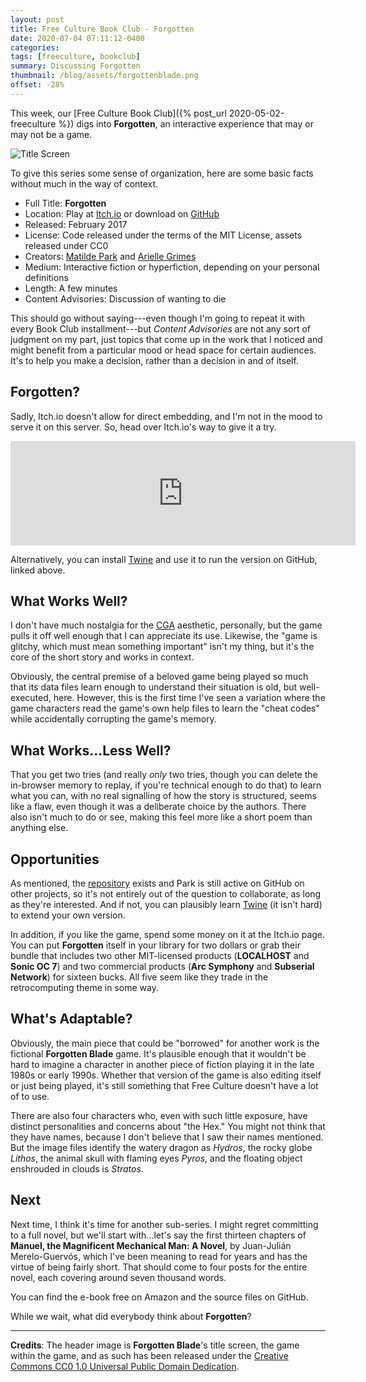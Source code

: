 ```yaml
---
layout: post
title: Free Culture Book Club - Forgotten
date: 2020-07-04 07:11:12-0400
categories:
tags: [freeculture, bookclub]
summary: Discussing Forgotten
thumbnail: /blog/assets/forgottenblade.png
offset: -28%
---
```


This week, our [Free Culture Book Club]({% post_url 2020-05-02-freeculture %}) digs into **Forgotten**, an interactive experience that may or may not be a game.

![Title Screen](/blog/assets/forgottenblade.png "Title Screen for the game-within-a-game")

To give this series some sense of organization, here are some basic facts without much in the way of context.

 * Full Title:  **Forgotten**
 * Location:  Play at [Itch.io](https://aetherinteractive.itch.io/forgotten) or download on [GitHub](https://github.com/matildepark/forgotten)
 * Released:  February 2017
 * License:  Code released under the terms of the MIT License, assets released under CC0
 * Creators:  [Matilde Park](https://matildepark.ca/) and [Arielle Grimes](http://www.ariellegrimes.com/)
 * Medium:  Interactive fiction or hyperfiction, depending on your personal definitions
 * Length:  A few minutes
 * Content Advisories:  Discussion of wanting to die

This should go without saying---even though I'm going to repeat it with every Book Club installment---but *Content Advisories* are not any sort of judgment on my part, just topics that come up in the work that I noticed and might benefit from a particular mood or head space for certain audiences.  It's to help you make a decision, rather than a decision in and of itself.

## Forgotten?

Sadly, Itch.io doesn't allow for direct embedding, and I'm not in the mood to serve it on this server.  So, head over Itch.io's way to give it a try.

<iframe
  src="https://itch.io/embed/108521"
  height="167"
  width="552"
  frameborder="0"
>
  <a href="https://aetherinteractive.itch.io/forgotten">
    Forgotten by Aether Interactive
  </a>
</iframe>

Alternatively, you can install [Twine](https://twinery.org/) and use it to run the version on GitHub, linked above.

## What Works Well?

I don't have much nostalgia for the [CGA](https://en.wikipedia.org/wiki/Color_Graphics_Adapter) aesthetic, personally, but the game pulls it off well enough that I can appreciate its use.  Likewise, the "game is glitchy, which must mean something important" isn't my thing, but it's the core of the short story and works in context.

Obviously, the central premise of a beloved game being played so much that its data files learn enough to understand their situation is old, but well-executed, here.  However, this is the first time I've seen a variation where the game characters read the game's own help files to learn the "cheat codes" while accidentally corrupting the game's memory.

## What Works...Less Well?

That you get two tries (and really *only* two tries, though you can delete the in-browser memory to replay, if you're technical enough to do that) to learn what you can, with no real signalling of how the story is structured, seems like a flaw, even though it was a deliberate choice by the authors.  There also isn't much to do or see, making this feel more like a short poem than anything else.

## Opportunities

As mentioned, the [repository](https://github.com/matildepark/forgotten) exists and Park is still active on GitHub on other projects, so it's not entirely out of the question to collaborate, as long as they're interested.  And if not, you can plausibly learn [Twine](https://twinery.org/) (it isn't hard) to extend your own version.

In addition, if you like the game, spend some money on it at the Itch.io page.  You can put **Forgotten** itself in your library for two dollars or grab their bundle that includes two other MIT-licensed products (**LOCALHOST** and **Sonic OC 7**) and two commercial products (**Arc Symphony** and **Subserial Network**) for sixteen bucks.  All five seem like they trade in the retrocomputing theme in some way.

## What's Adaptable?

Obviously, the main piece that could be "borrowed" for another work is the fictional **Forgotten Blade** game.  It's plausible enough that it wouldn't be hard to imagine a character in another piece of fiction playing it in the late 1980s or early 1990s.  Whether that version of the game is also editing itself or just being played, it's still something that Free Culture doesn't have a lot of to use.

There are also four characters who, even with such little exposure, have distinct personalities and concerns about "the Hex."  You might not think that they have names, because I don't believe that I saw their names mentioned.  But the image files identify the watery dragon as *Hydros*, the rocky globe *Lithos*, the animal skull with flaming eyes *Pyros*, and the floating object enshrouded in clouds is *Stratos*.

## Next

Next time, I think it's time for another sub-series.  I might regret committing to a full novel, but we'll start with...let's say the first thirteen chapters of **Manuel, the Magnificent Mechanical Man: A Novel**, by Juan-Julián Merelo-Guervós, which I've been meaning to read for years and has the virtue of being fairly short.  That should come to four posts for the entire novel, each covering around seven thousand words.

You can find the e-book free on Amazon and the source files on GitHub.

While we wait, what did everybody think about **Forgotten**?

* * *

**Credits**:  The header image is **Forgotten Blade**'s title screen, the game within the game, and as such has been released under the [Creative Commons CC0 1.0 Universal Public Domain Dedication](https://creativecommons.org/publicdomain/zero/1.0/).
